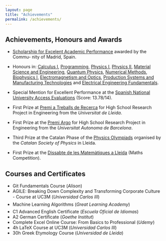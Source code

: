 ```yaml
---
layout: page
title: "Achievements"
permalink: /achievements/ 
---
```

## Achievements, Honours and Awards

- [Scholarship for Excelent Academic Performance](https://www.comunidad.madrid/sites/default/files/doc/educacion/univ/orden_becas_excelencia_2021-22_v2.pdf) awarded by the Commu-
nity of Madrid, Spain.

- Honours in: [Calculus I](https://aplicaciones.uc3m.es/cpa/generaFicha?&est=370&plan=455&asig=15489&idioma=2), [Programming](https://aplicaciones.uc3m.es/cpa/generaFicha?&est=370&plan=455&asig=15491&idioma=2), [Physics I](https://aplicaciones.uc3m.es/cpa/generaFicha?&est=370&plan=455&asig=18297&idioma=2), [Physics II](https://aplicaciones.uc3m.es/cpa/generaFicha?&est=370&plan=455&asig=18300&idioma=2), [Material Science and Engineering](https://aplicaciones.uc3m.es/cpa/generaFicha?&est=370&plan=455&asig=18304&idioma=2), [Quantum Physics](https://aplicaciones.uc3m.es/cpa/generaFicha?&est=370&plan=455&asig=18306&idioma=2), [Numerical Methods](https://aplicaciones.uc3m.es/cpa/generaFicha?&est=370&plan=455&asig=18312&idioma=2}), [Biophysics I](https://aplicaciones.uc3m.es/cpa/generaFicha?&est=370&plan=455&asig=18309&idioma=2), [Electromagnetism and Optics](https://aplicaciones.uc3m.es/cpa/generaFicha?&est=370&plan=455&asig=18310&idioma=2), [Production Systems and Manufacturing Technologies](https://aplicaciones.uc3m.es/cpa/generaFicha?&est=370&plan=455&asig=14124&idioma=2) and [Electrical Engineering Fundamentals](https://aplicaciones.uc3m.es/cpa/generaFicha?&est=370&plan=455&asig=15506&idioma=2).

- Special Mention for Excellent Performance at the [Spanish National University Access Evaluations](https://universitats.gencat.cat/ca/proves-acces-PAU-PAP/) (Score: 13.78/14).

- First Prize at [Premi a Treballs de Recerca](https://www.udl.cat/ca/serveis/seu/treballsrecerca/) for High School Research Project in Engineering from the *Universitat de Lleida*.

- First Prize at the [Premi Argo](https://www.uab.cat/web/programa-argo/programa-argo-estudiants/estudiants/convocatoria-1345719279744.html) for High School Research Project in Engineering from the *Universitat Autonoma de Barcelona*.

- Third Prize at the Catalan Phase of the [Physics Olympiads](https://blogs.iec.cat/scfis/category/oimpiada/) organised by the *Catalan Society of Physics* in Lleida.

- First Prize at the [Dissabte de les Matemàtiques a Lleida](http://www.eps.udl.cat/ca/agenda/Dissabte-de-les-Matematiques-a-Lleida) (Maths Competition).
 
## Courses and Certificates

- Git Fundamentals Course (*Alison*)
- AGILE: Breaking Down Complexity and Transforming Corporate Culture - Course at UC3M (*Universidad Carlos III*)
- Machine Learning Algorithms (*Great Learning Academy*)
- C1 Advanced English Certificate (*Escuela Oficial de Idiomas*)
- A2 German Certificate (*Goethe Institut*)
- Complete Excel Online Course: From Basics to Professional (*Udemy*)
- 4h LaTeX Course at UC3M (*Universidad Carlos III*)
- 30h Greek Etymology Course (*Universidad de Lleida*)
<!--Leisure Time Monitor License-->
 
